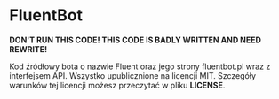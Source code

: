 # FluentBot

**DON'T RUN THIS CODE! THIS CODE IS BADLY WRITTEN AND NEED REWRITE!**

Kod źródłowy bota o nazwie Fluent oraz jego strony fluentbot.pl wraz z interfejsem API. Wszystko upublicznione na licencji MIT. Szczegóły warunków tej licencji możesz przeczytać w pliku **LICENSE**.
